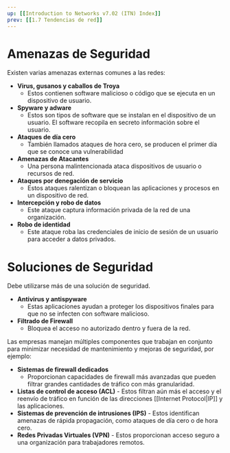 ```yaml
---
up: [[Introduction to Networks v7.02 (ITN) Index]]
prev: [[1.7 Tendencias de red]]
---
```

# Amenazas de Seguridad

Existen varias amenazas externas comunes a las redes:

- **Virus, gusanos y caballos de Troya**
	- Estos contienen software malicioso o código que se ejecuta en un dispositivo de usuario.
- **Spyware y adware**
	- Estos son tipos de software que se instalan en el dispositivo de un usuario. El software recopila en secreto información sobre el usuario.
- **Ataques de día cero**
	- También llamados ataques de hora cero, se producen el primer día que se conoce una vulnerabilidad
- **Amenazas de Atacantes**
	- Una persona malintencionada ataca dispositivos de usuario o recursos de red.
- **Ataques por denegación de servicio**
	- Estos ataques ralentizan o bloquean las aplicaciones y procesos en un dispositivo de red.
- **Intercepción y robo de datos**
	- Este ataque captura información privada de la red de una organización.
- **Robo de identidad**
	- Este ataque roba las credenciales de inicio de sesión de un usuario para acceder a datos privados.

# Soluciones de Seguridad

Debe utilizarse más de una solución de seguridad.

- **Antivirus y antispyware**
	- Estas aplicaciones ayudan a proteger los dispositivos finales para que no se infecten con software malicioso.
- **Filtrado de Firewall**
	- Bloquea el acceso no autorizado dentro y fuera de la red.

Las empresas manejan múltiples componentes que trabajan en conjunto para minimizar necesidad de mantenimiento y mejoras de seguridad, por ejemplo:

- **Sistemas de firewall dedicados**
	- Proporcionan capacidades de firewall más avanzadas que pueden filtrar grandes cantidades de tráfico con más granularidad.
- **Listas de control de acceso (ACL)** - Estos filtran aún más el acceso y el reenvío de tráfico en función de las direcciones [[Internet Protocol|IP]] y las aplicaciones.
- **Sistemas de prevención de intrusiones (IPS)** - Estos identifican amenazas de rápida propagación, como ataques de día cero o de hora cero.
- **Redes Privadas Virtuales (VPN)** - Estos proporcionan acceso seguro a una organización para trabajadores remotos.
